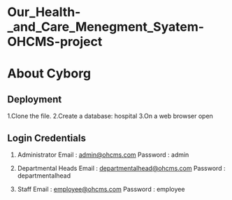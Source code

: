 # Our_Health-_and_Care_Menegment_Syatem-OHCMS-project

# About Cyborg

## Deployment
1.Clone the file.
2.Create a database: hospital
3.On a web browser open
## Login Credentials
1. Administrator
    Email    : admin@ohcms.com
    Password : admin

2. Departmental Heads
    Email    : departmentalhead@ohcms.com
    Password : departmentalhead

3. Staff
    Email    : employee@ohcms.com
    Password : employee


